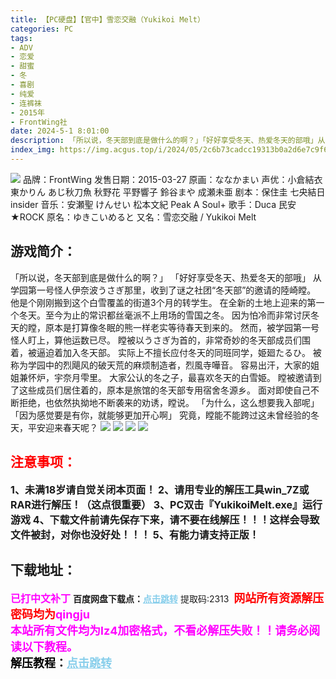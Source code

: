 ```yaml
---
title: 【PC硬盘】【官中】雪恋交融（Yukikoi Melt）
categories: PC
tags:
- ADV
- 恋爱
- 甜蜜
- 冬
- 喜剧
- 纯爱
- 连裤袜
- 2015年
- FrontWing社
date: 2024-5-1 8:01:00
description: 「所以说，冬天部到底是做什么的啊？」「好好享受冬天、热爱冬天的部哦」从学园第一号怪人伊奈波うさぎ那里，收到了谜之团“冬天部”的邀请的陸崎瞠。他是个刚刚搬到这个白雪覆盖的街道3个月的转学生。在全新的土地上迎来的第一个冬天。至今为止的常识都丝毫派不上用场的雪国之冬。因为怕冷而非常讨厌冬天的瞠，原本是打算像冬眠的熊一样老实等待春天到来的。
index_img: https://img.acgus.top/i/2024/05/2c6b73cadcc19313b0a2d6e7c9f69997.webp
---
```

![](https://img.acgus.top/i/2024/05/2c6b73cadcc19313b0a2d6e7c9f69997.webp)
品牌：FrontWing
发售日期：2015-03-27
原画：ななかまい
声优：小倉結衣 東かりん あじ秋刀魚 秋野花 平野響子 鈴谷まや 成瀬未亜
剧本：保住圭 七央結日 insider
音乐：安瀬聖 けんせい 松本文紀 Peak A Soul+
歌手：Duca 民安★ROCK
原名：ゆきこいめると
又名：雪恋交融 / Yukikoi Melt

## 游戏简介：
「所以说，冬天部到底是做什么的啊？」
「好好享受冬天、热爱冬天的部哦」
从学园第一号怪人伊奈波うさぎ那里，收到了谜之社团“冬天部”的邀请的陸崎瞠。
他是个刚刚搬到这个白雪覆盖的街道3个月的转学生。
在全新的土地上迎来的第一个冬天。至今为止的常识都丝毫派不上用场的雪国之冬。
因为怕冷而非常讨厌冬天的瞠，原本是打算像冬眠的熊一样老实等待春天到来的。
然而，被学园第一号怪人盯上，算他运数已尽。
瞠被以うさぎ为首的，非常奇妙的冬天部成员们围着，被逼迫着加入冬天部。
实际上不擅长应付冬天的同班同学，姫廻たるひ。
被称为学园中的烈飓风的破天荒的麻烦制造者，烈風寺嘩音。
容易出汗，大家的姐姐兼怀炉，宇奈月雫里。
大家公认的冬之子，最喜欢冬天的白雪姫。
瞠被邀请到了这些成员们居住着的，原本是旅馆的冬天部专用宿舍冬源乡。
面对即使自己不断拒绝，也依然执拗地不断袭来的劝诱，瞠说。
「为什么，这么想要我入部呢」
「因为感觉要是有你，就能够更加开心啊」
究竟，瞠能不能跨过这未曾经验的冬天，平安迎来春天呢？
![](https://img.acgus.top/i/2024/05/2c6b73cadcc19313b0a2d6e7c9f69997.webp)
![](https://img.acgus.top/i/2024/05/8668e3304767c57b49fd0da2402d8e17.webp)
![](https://img.acgus.top/i/2024/05/2252ac3a819493258e8f77c0e1dcb00e.webp)
![](https://img.acgus.top/i/2024/05/1f1a4a90bd1277798c80725a03d5784f.webp)







## <font color=#FF0000 >注意事项：</font>
<font size=3><b>1、未满18岁请自觉关闭本页面！
2、请用专业的解压工具win_7Z或RAR进行解压！（这点很重要）
3、PC双击『YukikoiMelt.exe』运行游戏
4、下载文件前请先保存下来，请不要在线解压！！！这样会导致文件被封，对你也没好处！！！
5、有能力请支持正版！</b></font>

## 下载地址：
<font color=#FF00FF size=3>**已打中文补丁**</font>
<b>百度网盘下载点：</b><a href="https://pan.baidu.com/s/1V44Lx4sFGsS5bnUkaOsqnQ?pwd=2313" style="color: #87CEEB;"><b>点击跳转</b></a> 提取码:2313
<a style="padding: 0" href="https://post.qingju.org/AD/"><img style="max-width:100%" src="https://img.acgus.top/i/2024/07/478f689b8021d8d499ab43d21acf137a.gif" alt=""></a>
<b><font color=#FF0000 size=4>网站所有资源解压密码均为</b></font><b><font color=#FF00FF size=4>qingju</font><font color=#FF0000 ></font></b><br><b><font color=#FF00FF size=4>本站所有文件均为lz4加密格式，不看必解压失败！！请务必阅读以下教程。</b></font><br><b><font color=#000 size=4>解压教程：</b><a href="https://post.qingju.org/tutorial/000/" style="color: #87CEEB;"><b>点击跳转</b></a>